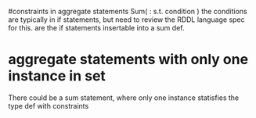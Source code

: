 #constraints in aggregate statements 
Sum( <set def> : s.t. condition )
the conditions are typically in if statements, but need to review the RDDL language spec for this. 
are the if statements insertable into a sum def. 

# aggregate statements with only one instance in set
There could be a sum statement, where only one instance statisfies the type def with constraints
